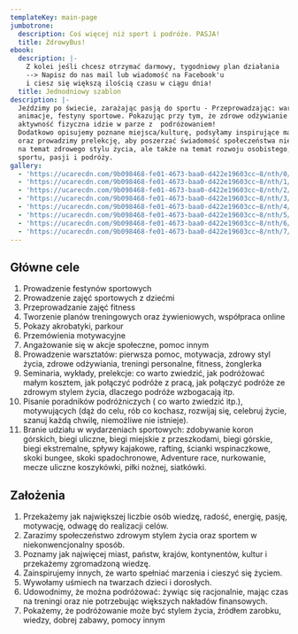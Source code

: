 ```yaml
---
templateKey: main-page
jumbotrone:
  description: Coś więcej niż sport i podróże. PASJA!
  title: ZdrowyBus!
ebook:
  description: |-
    Z kolei jeśli chcesz otrzymać darmowy, tygodniowy plan działania 
    --> Napisz do nas mail lub wiadomość na Facebook'u
    i ciesz się większą ilością czasu w ciągu dnia! 
  title: Jednodniowy szablon
description: |-
  Jeździmy po świecie, zarażając pasją do sportu - Przeprowadzając: warsztaty,
  animacje, festyny sportowe. Pokazując przy tym, że zdrowe odżywianie i
  aktywność fizyczna idzie w parze z  podróżowaniem!
  Dodatkowo opisujemy poznane miejsca/kulturę, podsyłamy inspirujące materiały
  oraz prowadzimy prelekcję, aby poszerzać świadomość społeczeństwa nie tylko
  na temat zdrowego stylu życia, ale także na temat rozwoju osobistego,
  sportu, pasji i podróży.
gallery:
  - 'https://ucarecdn.com/9b098468-fe01-4673-baa0-d422e19603cc~8/nth/0/'
  - 'https://ucarecdn.com/9b098468-fe01-4673-baa0-d422e19603cc~8/nth/1/'
  - 'https://ucarecdn.com/9b098468-fe01-4673-baa0-d422e19603cc~8/nth/2/'
  - 'https://ucarecdn.com/9b098468-fe01-4673-baa0-d422e19603cc~8/nth/3/'
  - 'https://ucarecdn.com/9b098468-fe01-4673-baa0-d422e19603cc~8/nth/4/'
  - 'https://ucarecdn.com/9b098468-fe01-4673-baa0-d422e19603cc~8/nth/5/'
  - 'https://ucarecdn.com/9b098468-fe01-4673-baa0-d422e19603cc~8/nth/6/'
  - 'https://ucarecdn.com/9b098468-fe01-4673-baa0-d422e19603cc~8/nth/7/'
---
```

## Główne cele

1. Prowadzenie festynów sportowych 
2. Prowadzenie zajęć sportowych z dziećmi 
3. Przeprowadzanie zajęć fitness 
4. Tworzenie planów treningowych oraz żywieniowych, współpraca online
5. Pokazy akrobatyki, parkour 
6. Przemówienia motywacyjne 
7. Angażowanie się w akcje społeczne, pomoc innym
8. Prowadzenie warsztatów: pierwsza pomoc, motywacja, zdrowy styl życia, zdrowe odżywiania, treningi personalne, fitness, żonglerka
9. Seminaria, wykłady, prelekcje: co warto zwiedzić, jak podróżować małym kosztem, jak połączyć podróże z pracą, jak połączyć podróże ze zdrowym stylem życia, dlaczego podróże wzbogacają itp. 
10. Pisanie poradników podróżniczych ( co warto zwiedzić itp.), motywujących (dąż do celu, rób co kochasz, rozwijaj się, celebruj życie, szanuj każdą chwilę, niemożliwe nie istnieje).
11. Branie udziału w wydarzeniach sportowych: zdobywanie koron górskich, biegi uliczne, biegi miejskie z przeszkodami, biegi górskie, biegi ekstremalne, spływy kajakowe, rafting, ścianki wspinaczkowe, skoki bungee, skoki spadochronowe, Adventure race, nurkowanie, mecze uliczne koszykówki, piłki nożnej, siatkówki.

## Założenia

1. Przekażemy jak największej liczbie osób wiedzę, radość, energię, pasję, motywację, odwagę do realizacji celów. 
2. Zarazimy społeczeństwo zdrowym stylem życia oraz sportem w niekonwencjonalny sposób. 
3. Poznamy jak najwięcej miast, państw, krajów, kontynentów, kultur i przekażemy zgromadzoną wiedzę. 
4. Zainspirujemy innych, że warto spełniać marzenia i cieszyć się życiem. 
5. Wywołamy uśmiech na twarzach dzieci i dorosłych. 
6. Udowodnimy, że można podróżować: żywiąc się racjonalnie, mając czas na treningi oraz nie potrzebując większych nakładów finansowych. 
7. Pokażemy, że podróżowanie może być stylem życia, źródłem zarobku, wiedzy, dobrej zabawy, pomocy innym
